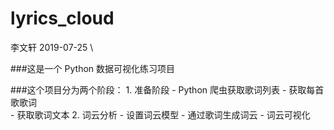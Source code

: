 # lyrics_cloud
李文轩 2019-07-25 \

###这是一个 Python 数据可视化练习项目

###这个项目分为两个阶段：
    1. 准备阶段
        - Python 爬虫获取歌词列表
        - 获取每首歌歌词   
        - 获取歌词文本
    2. 词云分析
        - 设置词云模型
        - 通过歌词生成词云
        - 词云可视化